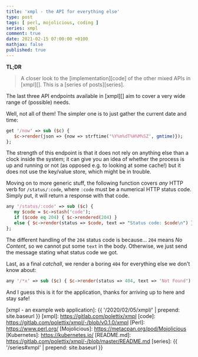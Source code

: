 ```yaml
---
title: 'xmpl - the API for everything else'
type: post
tags: [ perl, mojolicious, coding ]
series: xmpl
comment: true
date: 2021-02-15 07:00:00 +0100
mathjax: false
published: true
---
```


**TL;DR**

> A closer look to the [implementation][code] of the other mixed APIs in
> [xmpl][]. This is a [series of posts][series].

The last three API endpoints available in [xmpl][] aim to cover a very
wide range of (possible) needs.

Well, not all of them! The simpler one is to just gather the current
date and time:

```perl
get '/now' => sub ($c) {
   $c->render(json => {now => strftime('%Y%m%dT%H%M%SZ', gmtime)});
};
```

The strength of this endpoint is that it does not rely on anything else
than a clock inside the system; it can give you an idea of whether the
process is up and running or not (as opposed e.g. to looking at some
cache!) but it does not use the key/value store, which might be in
trouble.

Moving on to more generic stuff, the following function covers *any*
HTTP verb for `/status/:code`, where `:code` must be a numerical HTTP
status code. Simply put, it will return a response with that code.

```perl
any '/status/:code' => sub ($c) {
   my $code = $c->stash('code');
   if ($code eq 204) { $c->rendered(204) }
   else { $c->render(status => $code, text => "Status code: $code\n") }
};
```

The different handling of the `204` status code is because... `204`
means *No Content*, so we cannot put some `text` in the body. Otherwise,
we just send the message stating what status code we got.

Last, as a final *catchall*, we render a boring `404` for everything
else we don't know about:

```perl
any '/*x' => sub ($c) { $c->render(status => 404, text => 'Not Found') };
```

And I guess this is it for the application, thanks for arriving up to
here and stay safe!

[xmpl - an example web application]: {{ '/2020/02/05/xmpl/' | prepend: site.baseurl }}
[xmpl]: https://gitlab.com/polettix/xmpl
[code]: https://gitlab.com/polettix/xmpl/-/blob/v0.1.0/xmpl
[Perl]: https://www.perl.org/
[Mojolicious]: https://metacpan.org/pod/Mojolicious
[Kubernetes]: https://kubernetes.io/
[README.md]: https://gitlab.com/polettix/xmpl/-/blob/master/README.md
[series]: {{ '/series#xmpl' | prepend: site.baseurl }}
